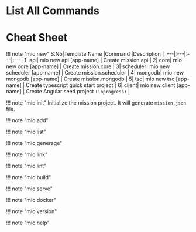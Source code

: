 # List All Commands
# Cheat Sheet

!!! note "mio new"
S.No|Template Name |Command |Description |
:---|:---|:---|:---|
1| api| mio new api [app-name] | Create mission.api |
2| core| mio new core [app-name] | Create mission.core |
3| scheduler| mio new scheduler [app-name] | Create mission.scheduler |
4| mongodb| mio new mongodb [app-name] | Create mission.mongodb |
5| tsc| mio new tsc [app-name] | Create typescript quick start project |
6| client| mio new client [app-name] | Create Angular seed project `(inprogress)` |

!!! note "mio init"
    Initialize the mission project. It will generate `mission.json` file.

!!! note "mio add"

!!! note "mio list"

!!! note "mio generage"

!!! note "mio link"

!!! note "mio lint"

!!! note "mio build"

!!! note "mio serve"

!!! note "mio docker"

!!! note "mio version"

!!! note "mio help"